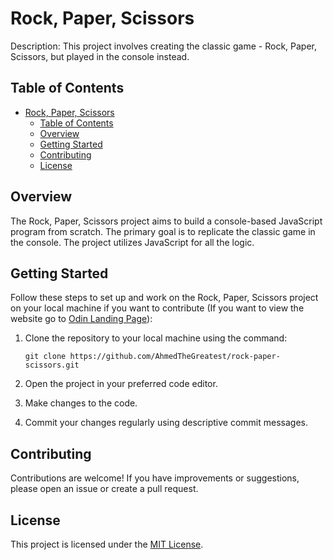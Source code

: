 # Rock, Paper, Scissors

Description: This project involves creating the classic game - Rock, Paper, Scissors, but played in the console instead.

## Table of Contents

- [Rock, Paper, Scissors](#rock-paper-scissors)
  - [Table of Contents](#table-of-contents)
  - [Overview](#overview)
  - [Getting Started](#getting-started)
  - [Contributing](#contributing)
  - [License](#license)

## Overview

The Rock, Paper, Scissors project aims to build a console-based JavaScript program from scratch. The primary goal is to replicate the classic game in the console. The project utilizes JavaScript for all the logic.

## Getting Started

Follow these steps to set up and work on the Rock, Paper, Scissors project on your local machine if you want to contribute (If you want to view the website go to [Odin Landing Page](https://www.AhmedTheGreatest.github.io/rock-paper-scissors)):


1. Clone the repository to your local machine using the command:
   ```
   git clone https://github.com/AhmedTheGreatest/rock-paper-scissors.git
   ```

2. Open the project in your preferred code editor.
   
3. Make changes to the code.

4. Commit your changes regularly using descriptive commit messages.


## Contributing

Contributions are welcome! If you have improvements or suggestions, please open an issue or create a pull request.

## License

This project is licensed under the [MIT License](LICENSE).